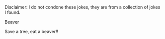 Disclaimer: I do not condone these jokes, they are from a collection of jokes I found.

Beaver

Save a tree, eat a beaver!!

